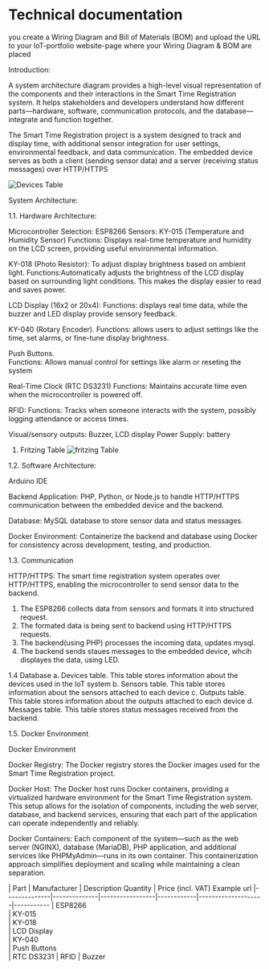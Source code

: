 # Technical documentation

you create a Wiring Diagram and Bill of Materials (BOM) and upload the URL to your IoT-portfolio website-page where your Wiring Diagram & BOM are placed



Introduction:

A system architecture diagram provides a high-level visual representation of the components and their interactions in the Smart Time Registration system. It helps stakeholders and developers understand how different parts—hardware, software, communication protocols, and the database—integrate and function together. 

The Smart Time Registration project is a system designed to track and display time, with additional sensor integration for user settings, environmental feedback, and data communication. The embedded device serves as both a client (sending sensor data) and a server (receiving status messages) over HTTP/HTTPS

![Devices Table](/assets/Image.jpg)


System Architecture:


1.1. Hardware Architecture:

Microcontroller Selection: ESP8266 
Sensors: 
KY-015 (Temperature and Humidity Sensor)
Functions:  Displays real-time temperature and humidity on the LCD screen, providing useful environmental information.

KY-018 (Photo Resistor): To adjust display brightness based on ambient light.
Functions:Automatically adjusts the brightness of the LCD display based on surrounding light conditions. This makes the display easier to read and saves power.

LCD Display (16x2 or 20x4):
Functions: displays real time data, while the buzzer and LED display provide sensory feedback.

KY-040 (Rotary Encoder).
Functions: allows users to adjust settings like the time, set alarms, or fine-tune display brightness.

Push Buttons.  
Functions: Allows manual control for settings like alarm or reseting the system

Real-Time Clock (RTC DS3231)
Functions: Maintains accurate time even when the microcontroller is powered off.

RFID: 
Functions:  Tracks when someone interacts with the system, possibly logging attendance or access times.

Visual/sensory outputs: Buzzer, LCD display 
Power Supply:  battery 


1. Fritzing Table 
![fritzing Table](/assets/fritzing.jpg)



1.2. Software Architecture:

Arduino IDE

Backend Application:  PHP, Python, or Node.js to handle HTTP/HTTPS communication between the embedded device and the backend.

Database: MySQL  database to store sensor data and status messages.

Docker Environment: Containerize the backend and database using Docker for consistency across development, testing, and production.

1.3. Communication 

HTTP/HTTPS: 
The smart time registration system operates  over HTTP/HTTPS, enabling the microcontroller to send sensor data to the backend. 
1. The ESP8266 collects data from sensors and formats it into structured request.
2. The formated data is being sent to backend using HTTP/HTTPS requests.
3. The backend(using PHP) processes the incoming data, updates mysql.
4. The backend sends staues messages to the embedded device, whcih displayes the data, using LED. 


1.4 Database
a. Devices table. This table stores information about the devices used in the IoT system
b. Sensors table. This table stores information about the sensors attached to each device
c. Outputs table. This table stores information about the outputs attached to each device
d. Messages table. This table stores status messages received from the backend.


1.5. Docker Environment

Docker Environment

Docker Registry: The Docker registry stores the Docker images used for the Smart Time Registration project. 

Docker Host: The Docker host runs Docker containers, providing a virtualized hardware environment for the Smart Time Registration system. This setup allows for the isolation of components, including the web server, database, and backend services, ensuring that each part of the application can operate independently and reliably.

Docker Containers: Each component of the system—such as the web server (NGINX), database (MariaDB), PHP application, and additional services like PHPMyAdmin—runs in its own container. This containerization approach simplifies deployment and scaling while maintaining a clean separation.




| Part         | Manufacturer  | Description	   Quantity |   Price (incl. VAT)   Example url
|--------------|--------------|-----------------|------------|--------------------|-----------
|   ESP8266                                     
|    KY-015               
|   KY-018                         
|  LCD Display                     
|   KY-040                         
| Push Buttons                   
|  RTC DS3231 
|  RFID
|   Buzzer       